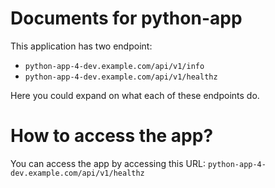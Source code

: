 # Documents for python-app

This application has two endpoint:
- `python-app-4-dev.example.com/api/v1/info`
- `python-app-4-dev.example.com/api/v1/healthz`

Here you could expand on what each of these endpoints do.

# How to access the app?

You can access the app by accessing this URL: `python-app-4-dev.example.com/api/v1/healthz`